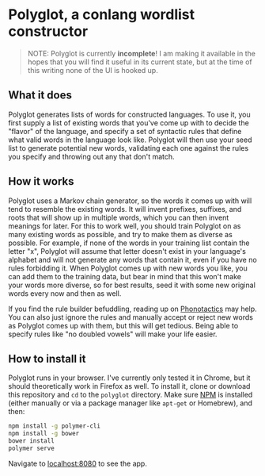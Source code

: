 # Polyglot, a conlang wordlist constructor

> NOTE: Polyglot is currently **incomplete**!  I am making it available in the hopes that
> you will find it useful in its current state, but at the time of this writing none
> of the UI is hooked up.

## What it does

Polyglot generates lists of words for constructed languages.  To use it, you first supply a list of existing words that you've come up with to decide the "flavor" of the language,
and specify a set of syntactic rules that define what valid words in the language look like.  Polyglot will then use your seed list to generate potential new words, validating each one against the rules you specify and throwing out any that don't match.

## How it works

Polyglot uses a Markov chain generator, so the words it comes up with will tend to resemble the existing words.  It will invent prefixes, suffixes, and roots that will show up in multiple words, which you can then invent meanings for later.  For this to work well, you should train Polyglot on as many existing words as possible, and try to make them as diverse as possible.  For example, if none of the words in your training list contain the letter "x", Polyglot will assume that letter doesn't exist in your language's alphabet and will not generate any words that contain it, even if you have no rules forbidding it.  When Polyglot comes up with new words you like, you can add them to the training data, but bear in mind that this won't make your words more diverse, so for best results, seed it with some new original words every now and then as well.

If you find the rule builder befuddling, reading up on [Phonotactics](https://en.wikipedia.org/wiki/Phonotactics) may help.  You can also just ignore the rules and manually accept or reject new words as Polyglot comes up with them, but this will get tedious.  Being able to specify rules like "no doubled vowels" will make your life easier.

## How to install it

Polyglot runs in your browser.  I've currently only tested it in Chrome, but it should theoretically work in Firefox as well.  To install it, clone or download this repository and `cd` to the `polyglot` directory.  Make sure [NPM](https://www.npmjs.com/) is installed (either manually or via a package manager like `apt-get` or Homebrew), and then:

```sh
npm install -g polymer-cli
npm install -g bower
bower install
polymer serve
```

Navigate to [localhost:8080](http://localhost:8080) to see the app.
